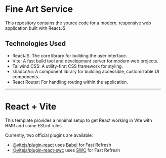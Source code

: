 # Fine Art Service
This repository contains the source code for a modern, responsive web application built with ReactJS.

## Technologies Used
- ReactJS: The core library for building the user interface.
- Vite: A fast build tool and development server for modern web projects.
- Tailwind CSS: A utility-first CSS framework for styling.
- shadcn/ui: A component library for building accessible, customizable UI components.
- React Router: For handling routing within the application.

---

# React + Vite

This template provides a minimal setup to get React working in Vite with HMR and some ESLint rules.

Currently, two official plugins are available:

- [@vitejs/plugin-react](https://github.com/vitejs/vite-plugin-react/blob/main/packages/plugin-react/README.md) uses [Babel](https://babeljs.io/) for Fast Refresh
- [@vitejs/plugin-react-swc](https://github.com/vitejs/vite-plugin-react-swc) uses [SWC](https://swc.rs/) for Fast Refresh
